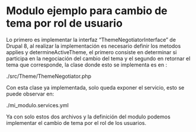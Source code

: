 # Modulo ejemplo para cambio de tema por rol de usuario

Lo primero es implementar la interfaz “ThemeNegotiatorInterface” de Drupal 8, al realizar la implementación es necesario definir los metodos applies y determineActiveTheme, el primero consiste en determinar si participa en la negociación del cambio del tema y el segundo en retornar el tema que corresponde, la clase donde esto se implementa es en :

./src/Theme/ThemeNegotiator.php

Con esta clase ya implementada, solo queda exponer el servicio, esto se puede observar en:

./mi_modulo.services.yml

Ya con solo estos dos archivos y la definición del modulo podemos implementar el cambio de tema por el rol de los usuarios.
